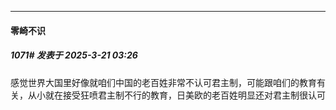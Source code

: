 ﻿
*****

####  零崎不识  
##### 1071#       发表于 2025-3-21 03:26

感觉世界大国里好像就咱们中国的老百姓非常不认可君主制，可能跟咱们的教育有关，从小就在接受狂喷君主制不行的教育，日美欧的老百姓明显还对君主制很认可

